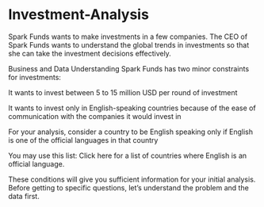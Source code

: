 # Investment-Analysis
Spark Funds wants to make investments in a few companies. The CEO of Spark Funds wants to understand the global trends in investments so that she can take the investment decisions effectively.



Business and Data Understanding
Spark Funds has two minor constraints for investments:

It wants to invest between 5 to 15 million USD per round of investment

It wants to invest only in English-speaking countries because of the ease of communication with the companies it would invest in

For your analysis, consider a country to be English speaking only if English is one of the official languages in that country

You may use this list: Click here for a list of countries where English is an official language.



These conditions will give you sufficient information for your initial analysis. Before getting to specific questions, let’s understand the problem and the data first.
